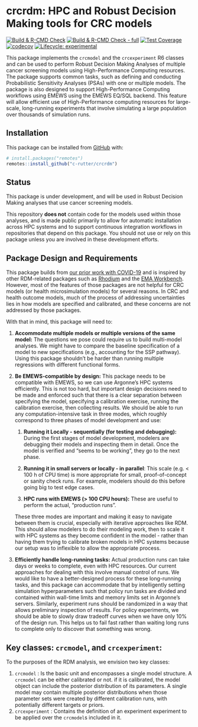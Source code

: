 
<!-- README.md is generated from README.Rmd. Please edit that file -->

# crcrdm: HPC and Robust Decision Making tools for CRC models

<!-- badges: start -->

[![Build & R-CMD
Check](https://github.com/c-rutter/crcrdm/workflows/R-CMD-check/badge.svg)](https://github.com/c-rutter/crcrdm/actions)
[![Build & R-CMD Check -
full](https://github.com/c-rutter/crcrdm/workflows/R-CMD-check-full/badge.svg)](https://github.com/c-rutter/crcrdm/actions)
[![Test
Coverage](https://github.com/c-rutter/crcrdm/workflows/test-coverage/badge.svg)](https://github.com/c-rutter/crcrdm/actions)
[![codecov](https://codecov.io/gh/c-rutter/crcrdm/branch/master/graph/badge.svg?token=G4E73T9WOO)](https://codecov.io/gh/c-rutter/crcrdm)
[![Lifecycle:
experimental](https://img.shields.io/badge/lifecycle-experimental-blue.svg)](https://www.tidyverse.org/lifecycle/#experimental)
<!-- badges: end -->

This package implements the `crcmodel` and the `crcexperiment` R6
classes and can be used to perform Robust Decision Making Analyses of
multiple cancer screening models using High-Performance Computing
resources. The package supports common tasks, such as defining and
conducting Probabilistic Sensitivity Analyses (PSAs) with one or
multiple models. The package is also designed to support
High-Performance Computing workflows using EMEWS using the EMEWS EQ/SQL
backend. This feature will allow efficient use of High-Performance
computing resources for large-scale, long-running experiments that
involve simulating a large population over thousands of simulation runs.

## Installation

This package can be installed from [GitHub](https://github.com/) with:

``` r
# install.packages("remotes")
remotes::install_github("c-rutter/crcrdm")
```

## Status

This package is under development, and will be used in Robust Decision
Making analyses that use cancer screening models.

This repository **does not** contain code for the models used within
those analyses, and is made public primarily to allow for automatic
installation across HPC systems and to support continuous integration
workflows in repositories that depend on this package. You should not
use or rely on this package unless you are involved in these development
efforts.

## Package Design and Requirements

This package builds from [our prior work with
COVID-19](https://github.com/RANDCorporation/covid-19-reopening-california)
and is inspired by other RDM-related packages such as
[Rhodium](https://github.com/Project-Platypus/Rhodium) and the [EMA
Workbench](https://emaworkbench.readthedocs.io/en/latest/overview.html).
However, most of the features of those packages are not helpful for CRC
models (or health microsimulation models) for several reasons. In CRC
and health outcome models, much of the process of addressing
uncertainties lies in how models are specified and calibrated, and these
concerns are not addressed by those packages.

With that in mind, this package will need to:

1.  **Accommodate multiple models or multiple versions of the same
    model:** The questions we pose could require us to build multi-model
    analyses. We might have to compare the baseline specification of a
    model to new specifications (e.g., accounting for the SSP pathway).
    Using this package shouldn’t be harder than running multiple
    regressions with different functional forms.

2.  **Be EMEWS-compatible by design:** This package needs to be
    compatible with EMEWS, so we can use Argonne’s HPC systems
    efficiently. This is not too hard, but important design decisions
    need to be made and enforced such that there is a clear separation
    between specifying the model, specifying a calibration exercise,
    running the calibration exercise, then collecting results. We should
    be able to run any computation-intensive task in three modes, which
    roughly correspond to three phases of model development and use:

    1.  **Running it Locally - sequentially (for testing and
        debugging):** During the first stages of model development,
        modelers are debugging their models and inspecting them in
        detail. Once the model is verified and “seems to be working”,
        they go to the next phase.

    2.  **Running it in small servers or locally - in parallel**: This
        scale (e.g. &lt; 100 h of CPU time) is more appropriate for
        small, proof-of-concept or sanity check runs. For example,
        modelers should do this before going big to test edge cases.

    3.  **HPC runs with EMEWS (&gt; 100 CPU hours):** These are useful
        to perform the actual, “production runs”.

    These three modes are important and making it easy to navigate
    between them is crucial, especially with iterative approaches like
    RDM. This should allow modelers to do their modeling work, then to
    scale it with HPC systems as they become confident in the model -
    rather than having them trying to calibrate broken models in HPC
    systems because our setup was to inflexible to allow the appropriate
    process.

3.  **Efficiently handle long-running tasks:** Actual production runs
    can take days or weeks to complete, even with HPC resources. Our
    current approaches for dealing with this involve manual control of
    runs. We would like to have a better-designed process for these
    long-running tasks, and this package can accommodate that by
    intelligently setting simulation hyperparameters such that policy
    run tasks are divided and contained within wall-time limits and
    memory limits set in Argonne’s servers. Similarly, experiment runs
    should be randomized in a way that allows preliminary inspection of
    results. For policy experiments, we should be able to slowly draw
    tradeoff curves when we have only 10% of the design run. This helps
    us to fail fast rather than waiting long runs to complete only to
    discover that something was wrong.

## Key classes: `crcmodel`, and `crcexperiment`:

To the purposes of the RDM analysis, we envision two key classes:

1.  `crcmodel` : Is the basic unit and encompasses a single model
    structure. A `crcmodel` can be either calibrated or not. if it is
    calibrated, the model object can include the posterior distribution
    of its parameters. A single model may contain multiple posterior
    distributions when those parameter sets were created by different
    calibration runs, with potentially different targets or priors.
2.  `crcexperiment` : Contains the definition of an experiment
    experiment to be applied over the `crcmodel`s included in it.
